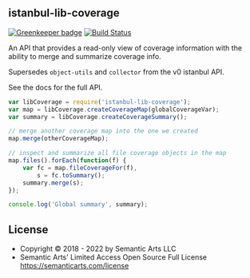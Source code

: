 ## istanbul-lib-coverage

[![Greenkeeper badge](https://badges.greenkeeper.io/istanbuljs/istanbul-lib-coverage.svg)](https://greenkeeper.io/)
[![Build Status](https://travis-ci.org/istanbuljs/istanbul-lib-coverage.svg?branch=master)](https://travis-ci.org/istanbuljs/istanbul-lib-coverage)

An API that provides a read-only view of coverage information with the ability
to merge and summarize coverage info.

Supersedes `object-utils` and `collector` from the v0 istanbul API.

See the docs for the full API.

```js
var libCoverage = require('istanbul-lib-coverage');
var map = libCoverage.createCoverageMap(globalCoverageVar);
var summary = libCoverage.createCoverageSummary();

// merge another coverage map into the one we created
map.merge(otherCoverageMap);

// inspect and summarize all file coverage objects in the map
map.files().forEach(function(f) {
    var fc = map.fileCoverageFor(f),
        s = fc.toSummary();
    summary.merge(s);
});

console.log('Global summary', summary);
```

## License

- Copyright © 2018 - 2022 by Semantic Arts LLC
- Semantic Arts' Limited Access Open Source Full License https://semanticarts.com/license
